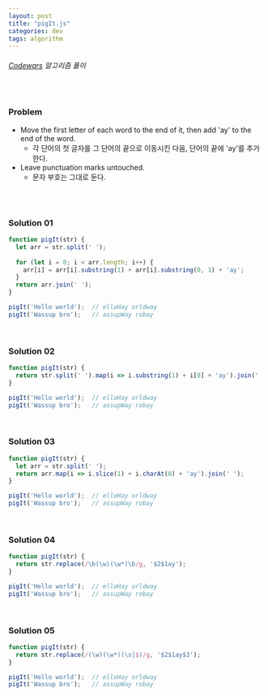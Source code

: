```yaml
---
layout: post
title: "pigIt.js"
categories: dev
tags: algorithm
---
```


###### [Codewars](https://www.codewars.com) 알고리즘 풀이

<br>

### Problem

- Move the first letter of each word to the end of it, then add 'ay' to the end of the word.
  - 각 단어의 첫 글자를 그 단어의 끝으로 이동시킨 다음, 단어의 끝에 'ay'를 추가한다.
- Leave punctuation marks untouched.
  - 문자 부호는 그대로 둔다.

<br>

<br>

### Solution 01

```js
function pigIt(str) {
  let arr = str.split(' ');
  
  for (let i = 0; i < arr.length; i++) {
    arr[i] = arr[i].substring(1) + arr[i].substring(0, 1) + 'ay';
  }
  return arr.join(' ');
}

pigIt('Hello world');  // elloHay orldway
pigIt('Wassup bro');   // assupWay robay
```

<br>

### Solution 02

```js
function pigIt(str) {
  return str.split(' ').map(i => i.substring(1) + i[0] + 'ay').join(' ');
}

pigIt('Hello world');  // elloHay orldway
pigIt('Wassup bro');   // assupWay robay
```

<br>

### Solution 03

```js
function pigIt(str) {
  let arr = str.split(' ');
  return arr.map(i => i.slice(1) + i.charAt(0) + 'ay').join(' ');
}

pigIt('Hello world');  // elloHay orldway
pigIt('Wassup bro');   // assupWay robay
```

<br>

### Solution 04

```js
function pigIt(str) {
  return str.replace(/\b(\w)(\w*)\b/g, '$2$1ay');
}

pigIt('Hello world');  // elloHay orldway
pigIt('Wassup bro');   // assupWay robay
```

<br>

### Solution 05

```js
function pigIt(str) {
  return str.replace(/(\w)(\w*)(\s|$)/g, '$2$1ay$3');
}

pigIt('Hello world');  // elloHay orldway
pigIt('Wassup bro');   // assupWay robay
```

<br>

<br>